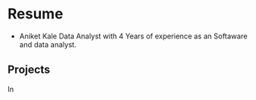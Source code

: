 # Resume
* Aniket Kale
  Data Analyst with 4 Years of experience as an Softaware and data analyst.  
 
## Projects ##

In 

